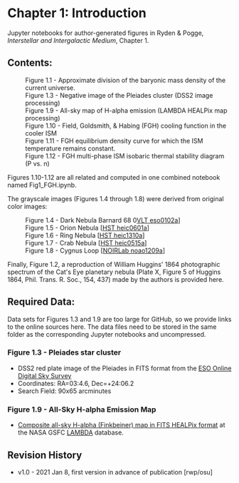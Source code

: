 # Chapter 1: Introduction

Jupyter notebooks for author-generated figures in Ryden & Pogge, *Interstellar and Intergalactic Medium*, Chapter 1.

## Contents:
<dl>
  <dd>Figure 1.1 - Approximate division of the baryonic mass density of the current
universe.
  <dd>Figure 1.3 - Negative image of the Pleiades cluster (DSS2 image processing)
  <dd>Figure 1.9 - All-sky map of H-alpha emission (LAMBDA HEALPix map processing)
  <dd>Figure 1.10 - Field, Goldsmith, & Habing (FGH) cooling function in the cooler ISM
  <dd>Figure 1.11 - FGH equilibrium density curve for which the ISM temperature remains constant.
  <dd>Figure 1.12 - FGH multi-phase ISM isobaric thermal stability diagram (P vs. n)
</dl>
Figures 1.10-1.12 are all related and computed in one combined notebook named Fig1_FGH.ipynb.

The grayscale images (Figures 1.4 through 1.8) were derived from original color images:
<dl>
  <dd>Figure 1.4 - Dark Nebula Barnard 68 0<a href="https://www.eso.org/public/images/eso0102a">VLT eso0102a</a>]
  <dd>Figure 1.5 - Orion Nebula [<a href="https://esahubble.org/images/heic0601a">HST heic0601a</a>]
  <dd>Figure 1.6 - Ring Nebula [<a href="https://esahubble.org/images/heic1310a">HST heic1310a</a>]
  <dd>Figure 1.7 - Crab Nebula [<a href="https://esahubble.org/images/heic0515a">HST heic0515a</a>]
  <dd>Figure 1.8 - Cygnus Loop [<a href="https://noirlab.edu/public/images/noao1209a">NOIRLab noao1209a</a>]
</dl>
Finally, Figure 1.2, a reproduction of William Huggins' 1864 photographic spectrum of the Cat's Eye planetary nebula
(Plate X, Figure 5 of Huggins 1864, Phil. Trans. R. Soc., 154, 437) made by the authors is provided here.

## Required Data:

Data sets for Figures 1.3 and 1.9 are too large for GitHub, so we provide links to the online sources here.  The data files need to be
stored in the same folder as the corresponding Jupyter notebooks and uncompressed.

### Figure 1.3 - Pleiades star cluster
 * DSS2 red plate image of the Pleiades in FITS format from the [ESO Online Digital Sky Survey](https://archive.eso.org/dss/dss)
 * Coordinates: RA=03:4.6, Dec=+24:06.2
 * Search Field: 90x65 arcminutes
 
### Figure 1.9 - All-Sky H-alpha Emission Map
 * [Composite all-sky H-alpha (Finkbeiner) map in FITS HEALPix format](https://lambda.gsfc.nasa.gov/product/foreground/fg_halpha_map.cfm) at the NASA GSFC [LAMBDA](https://lambda.gsfc.nasa.gov) database.
 
## Revision History

 * v1.0 - 2021 Jan 8, first version in advance of publication [rwp/osu]

